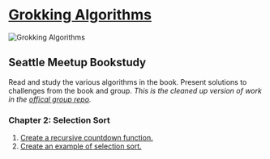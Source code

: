 # [Grokking Algorithms](https://www.manning.com/books/grokking-algorithms)
![Grokking Algorithms](https://images.manning.com/255/340/resize/book/3/0b325da-eb26-4e50-8a2a-46042c647083/Bhargava-Algorithms_hires.png)

## Seattle Meetup Bookstudy
Read and study the various algorithms in the book. Present solutions to challenges from the book and group.
_This is the cleaned up version of work in the [offical group repo](https://github.com/TravisSpangle/GrokkingAlgorithms)._

### Chapter 2: Selection Sort
1. [Create a recursive countdown function.](recursive-countdown.md)
2. [Create an example of selection sort.](selection-sort.md)
